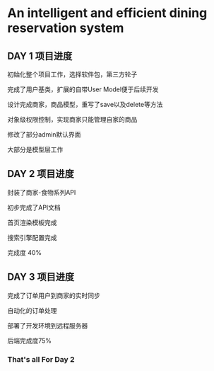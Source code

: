 # An intelligent and efficient dining reservation system

## DAY 1 项目进度

初始化整个项目工作，选择软件包，第三方轮子

完成了用户基类，扩展的自带User Model便于后续开发

设计完成商家，商品模型，重写了save以及delete等方法

对象级权限控制，实现商家只能管理自家的商品

修改了部分admin默认界面

大部分是模型层工作

## DAY 2 项目进度

封装了商家-食物系列API

初步完成了API文档

首页渲染模板完成

搜索引擎配置完成

完成度 40%

## DAY 3 项目进度

完成了订单用户到商家的实时同步

自动化的订单处理

部署了开发环境到远程服务器

后端完成度75%

### That's all For Day 2

